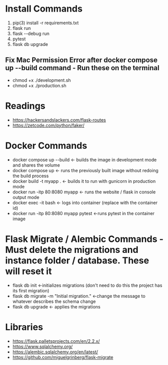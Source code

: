 # 

# Install Commands
1. pip(3) install -r requirements.txt
2. flask run
3. flask --debug run
4. pytest
5. flask db upgrade

## Fix Mac Permission Error after docker compose up --build  command - Run these on the terminal 
* chmod +x ./development.sh
* chmod +x ./production.sh


# Readings
* https://hackersandslackers.com/flask-routes
* https://zetcode.com/python/faker/


# Docker Commands
* docker compose up --build <- builds the image in development mode and shares the volume
* docker compose up <- runs the previously built image without redoing the build process
* docker build -t myapp . <- builds it to run with gunicorn in production mode
* docker run -itp 80:8080 myapp <- runs the website / flask in console output mode
* docker exec -it <containerid> bash <- logs into container (replace <containerid> with the container id)
* docker run -itp 80:8080 myapp pytest <-runs pytest in the container image

# Flask Migrate / Alembic Commands - Must delete the migrations and instance folder / database.  These will reset it 
* flask db init <-initializes migrations (don't need to do this the project has its first migration)
* flask db migrate -m "Initial migration." <-change the message to whatever describes the schema change
* flask db upgrade <- applies the migrations

# Libraries
* https://flask.palletsprojects.com/en/2.2.x/
* https://www.sqlalchemy.org/
* https://alembic.sqlalchemy.org/en/latest/
* https://github.com/miguelgrinberg/flask-migrate
